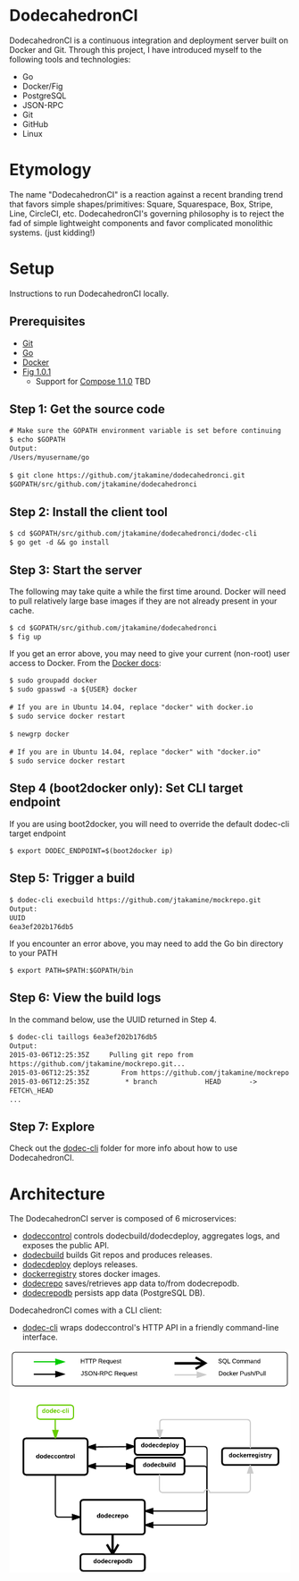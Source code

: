 DodecahedronCI
==============
DodecahedronCI is a continuous integration and deployment server built on Docker and Git.
Through this project, I have introduced myself to the following tools and technologies:
* Go
* Docker/Fig
* PostgreSQL
* JSON-RPC
* Git
* GitHub
* Linux

Etymology
=========
The name "DodecahedronCI" is a reaction against a recent branding trend that favors simple shapes/primitives: Square, Squarespace, Box, Stripe, Line, CircleCI, etc. DodecahedronCI's governing philosophy is to reject the fad of simple lightweight components and favor complicated monolithic systems. (just kidding!)

Setup
=====
Instructions to run DodecahedronCI locally.

Prerequisites
-------------
* [Git](http://git-scm.com/book/en/v2/Getting-Started-Installing-Git)
* [Go](https://golang.org/doc/install)
* [Docker](https://docs.docker.com/installation/)
* [Fig 1.0.1](http://www.fig.sh/install.html)
  * Support for [Compose 1.1.0](https://github.com/docker/compose/releases) TBD

Step 1: Get the source code
---------------------------

    # Make sure the GOPATH environment variable is set before continuing
    $ echo $GOPATH
    Output:
    /Users/myusername/go
    
    $ git clone https://github.com/jtakamine/dodecahedronci.git $GOPATH/src/github.com/jtakamine/dodecahedronci
    
Step 2: Install the client tool
-------------------------------

    $ cd $GOPATH/src/github.com/jtakamine/dodecahedronci/dodec-cli
    $ go get -d && go install
    
Step 3: Start the server
------------------------
The following may take quite a while the first time around. Docker will need to pull relatively large base images if they are not already present in your cache.

    $ cd $GOPATH/src/github.com/jtakamine/dodecahedronci
    $ fig up

If you get an error above, you may need to give your current (non-root) user access to Docker. From the [Docker docs](https://docs.docker.com/installation/ubuntulinux/#giving-non-root-access):

    $ sudo groupadd docker
    $ sudo gpasswd -a ${USER} docker
    
    # If you are in Ubuntu 14.04, replace "docker" with docker.io
    $ sudo service docker restart
    
    $ newgrp docker

    # If you are in Ubuntu 14.04, replace "docker" with "docker.io"
    $ sudo service docker restart
    
Step 4 (boot2docker only): Set CLI target endpoint
--------------------------------------------------
If you are using boot2docker, you will need to override the default dodec-cli target endpoint

    $ export DODEC_ENDPOINT=$(boot2docker ip)
    
Step 5: Trigger a build
-----------------------

    $ dodec-cli execbuild https://github.com/jtakamine/mockrepo.git
    Output:
    UUID
    6ea3ef202b176db5

If you encounter an error above, you may need to add the Go bin directory to your PATH

    $ export PATH=$PATH:$GOPATH/bin

Step 6: View the build logs
---------------------------
In the command below, use the UUID returned in Step 4.

    $ dodec-cli taillogs 6ea3ef202b176db5
    Output:
    2015-03-06T12:25:35Z	 Pulling git repo from https://github.com/jtakamine/mockrepo.git...
    2015-03-06T12:25:35Z	    From https://github.com/jtakamine/mockrepo
    2015-03-06T12:25:35Z	     * branch            HEAD       -> FETCH\_HEAD
    ...

Step 7: Explore
---------------
Check out the [dodec-cli](dodec-cli/) folder for more info about how to use DodecahedronCI.

Architecture
============

The DodecahedronCI server is composed of 6 microservices:
* [dodeccontrol](dodeccontrol/) controls dodecbuild/dodecdeploy, aggregates logs, and exposes the public API.
* [dodecbuild](dodecbuild/) builds Git repos and produces releases.
* [dodecdeploy](dodecdeploy/) deploys releases.
* [dockerregistry](https://github.com/docker/docker-registry) stores docker images.
* [dodecrepo](dodecrepo/) saves/retrieves app data to/from dodecrepodb.
* [dodecrepodb](dodecrepodb/) persists app data (PostgreSQL DB).

DodecahedronCI comes with a CLI client:
* [dodec-cli](dodec-cli/) wraps dodeccontrol's HTTP API in a friendly command-line interface.

![](arch.png)
